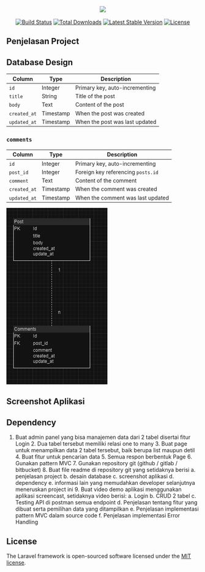 <p align="center"><a href="https://laravel.com" target="_blank"><img src="https://raw.githubusercontent.com/laravel/art/master/logo-lockup/5%20SVG/2%20CMYK/1%20Full%20Color/laravel-logolockup-cmyk-red.svg" width="400"></a></p>

<p align="center">
<a href="https://travis-ci.org/laravel/framework"><img src="https://travis-ci.org/laravel/framework.svg" alt="Build Status"></a>
<a href="https://packagist.org/packages/laravel/framework"><img src="https://img.shields.io/packagist/dt/laravel/framework" alt="Total Downloads"></a>
<a href="https://packagist.org/packages/laravel/framework"><img src="https://img.shields.io/packagist/v/laravel/framework" alt="Latest Stable Version"></a>
<a href="https://packagist.org/packages/laravel/framework"><img src="https://img.shields.io/packagist/l/laravel/framework" alt="License"></a>
</p>

## Penjelasan Project

## Database Design

| Column       | Type      | Description                    |
| ------------ | --------- | ------------------------------ |
| `id`         | Integer   | Primary key, auto-incrementing |
| `title`      | String    | Title of the post              |
| `body`       | Text      | Content of the post            |
| `created_at` | Timestamp | When the post was created      |
| `updated_at` | Timestamp | When the post was last updated |

### `comments`

| Column       | Type      | Description                        |
| ------------ | --------- | ---------------------------------- |
| `id`         | Integer   | Primary key, auto-incrementing     |
| `post_id`    | Integer   | Foreign key referencing `posts.id` |
| `comment`    | Text      | Content of the comment             |
| `created_at` | Timestamp | When the comment was created       |
| `updated_at` | Timestamp | When the comment was last updated  |

![alt text](https://raw.githubusercontent.com/imamNurC/Interview/main/ss/db_design.png)

## Screenshot Aplikasi

## Dependency

1. Buat admin panel yang bisa manajemen data dari 2 tabel disertai fitur Login 2. Dua tabel tersebut memiliki relasi one to many 3. Buat page untuk menampilkan data 2 tabel tersebut, baik berupa list maupun detil 4. Buat fitur untuk pencarian data 5. Semua respon berbentuk Page 6. Gunakan pattern MVC 7. Gunakan repository git (github / gitlab / bitbucket) 8. Buat file readme di repository git yang setidaknya berisi
   a. penjelasan project
   b. desain database
   c. screenshot aplikasi
   d. dependency
   e. informasi lain yang memudahkan developer selanjutnya meneruskan project ini 9. Buat video demo aplikasi menggunakan aplikasi screencast, setidaknya video berisi:
   a. Login
   b. CRUD 2 tabel
   c. Testing API di postman semua endpoint
   d. Penjelasan tentang fitur yang dibuat serta pemilihan data yang ditampilkan
   e. Penjelasan implementasi pattern MVC dalam source code
   f. Penjelasan implementasi Error Handling

## License

The Laravel framework is open-sourced software licensed under the [MIT license](https://opensource.org/licenses/MIT).
